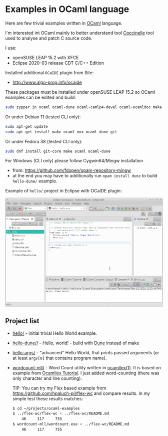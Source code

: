 # Examples in OCaml language

Here are few trivial examples written
in [OCaml](https://ocaml.org/) language.

I'm interested int OCaml mainly to better understand
tool [Coccinelle](https://coccinelle.lip6.fr/) tool used to analyse
and patch C source code.


I use:
- openSUSE LEAP 15.2 with XFCE
- Eclipse 2020-03 release CDT C/C++ Edition

Installed additional `OCaIDE` plugin from Site:
- http://www.algo-prog.info/ocaide

These packages must be installed under openSUSE LEAP 15.2
so OCaml examples can be edited and build:

```bash
sudo zypper in ocaml ocaml-dune ocaml-camlp4-devel ocaml-ocamldoc make
```

Or under Debian 11 (tested CLI only):
```bash
sudo apt-get update
sudo apt-get install make ocaml-nox ocaml-dune git
```

Or under Fedora 38 (tested CLI only):
```bash
sudo dnf install git-core make ocaml ocaml-dune
```

For Windows (CLI only) please follow Cygwin64/Mingw installation
- from: https://github.com/fdopen/opam-repository-mingw
- at the end you may have to additionally run `opam install dune` to build
  `hello-dune/` example.

Example of `hello/` project in Eclipse with OCaIDE plugin:

![Hello in OCaIDE](assets/eclipse-ocaml-ide.png)


## Project list

* [hello/](hello) - initial trivial Hello World example.
* [hello-dune//](hello-dune) - Hello, world! - build with [Dune](https://dune.readthedocs.io/en/latest/overview.html) instead of make
* [hello-args/](hello-args) - "advanced" Hello World, that prints passed
  arguments (or at least `argv[0]` that contains program name).
* [wordcount-mll/](wordcount-mll) - Word Count utility written in
  [ocamllex(1)](https://caml.inria.fr/pub/docs/manual-ocaml/lexyacc.html).
  It is based on example from [Ocamllex Tutorial](http://www.iro.umontreal.ca/~monnier/3065/ocamllex-tutorial.pdf). I just added word-counting (there was
  only character and line counting).

  TIP: You can try my Flex based example
  from https://github.com/hpaluch-pil/flex-wc and compare results.
  In my simple test these results matches:

  ```bash
  $ cd ~/projects/ocaml-examples
  $ ../flex-wc/flex-wc < ../flex-wc/README.md
      46     117     755
  $ wordcount-mll/wordcount.exe < ../flex-wc/README.md
      46     117     755
  ```

